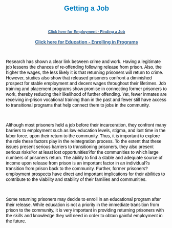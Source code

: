 <H1 style="TEXT-ALIGN: center"><SPAN style="FONT-SIZE: 22px; COLOR: rgb(0,128,192); LINE-HEIGHT: 27px"><SPAN style="FONT-FAMILY: Arial,Helvetica,sans-serif">Getting a Job</SPAN></SPAN></H1>
<P>&nbsp;</P>
<P style="TEXT-ALIGN: center"><SPAN style="FONT-SIZE: 10pt; FONT-FAMILY: Arial"><SPAN style="FONT-SIZE: 16px; COLOR: rgb(0,0,0)"><SPAN><SPAN style="FONT-SIZE: 14px; LINE-HEIGHT: 17px"><A href="employment.html"><SPAN class=WEBON_COLOR style="COLOR: rgb(51,102,153)"><STRONG><SPAN class=WEBON_SIZE style="FONT-SIZE: 12px">Click here for Employment - Finding a Job</SPAN></STRONG></SPAN></A><SPAN class=WEBON_COLOR style="COLOR: rgb(51,102,153)"><STRONG></STRONG></SPAN></SPAN></SPAN></SPAN></SPAN><A href="education.html"><SPAN class=WEBON_COLOR style="COLOR: rgb(51,102,153)"><STRONG><SPAN class=WEBON_SIZE style="FONT-SIZE: 12px"> </SPAN><BR></STRONG></SPAN></A></P>
<P style="TEXT-ALIGN: center"><A href="education.html"><SPAN class=WEBON_COLOR style="COLOR: rgb(51,102,153)"><STRONG>Click here for Education - Enrolling in&nbsp;Programs</STRONG></SPAN></A> <BR></P>
<P style="TEXT-ALIGN: center"><BR></P><SPAN style="FONT-SIZE: 10pt; FONT-FAMILY: Arial"><SPAN style="FONT-SIZE: 16px; COLOR: rgb(0,0,0)"><SPAN><SPAN style="FONT-SIZE: 14px; LINE-HEIGHT: 17px"><SPAN class=WEBON_COLOR style="COLOR: rgb(51,102,153)"><STRONG></STRONG></SPAN></SPAN></SPAN></SPAN></SPAN>
<P><SPAN><SPAN style="FONT-SIZE: 10px; LINE-HEIGHT: 12px"><SPAN style="FONT-FAMILY: Arial"><SPAN style="COLOR: rgb(0,0,0)"><SPAN style="FONT-SIZE: 12px; LINE-HEIGHT: 15px"><SPAN style="FONT-SIZE: 14px; FONT-FAMILY: Arial,Helvetica,sans-serif; LINE-HEIGHT: 17px">Research has shown a clear link between crime and work. Having a legitimate job lessens the chances of re-offending following release from prison. Also, the higher the wages, the less likely it is that returning prisoners will return to crime. However, studies also show that released prisoners confront a diminished prospect for stable employment and decent wages throughout their lifetimes. Job training and placement programs show promise in connecting former prisoners to work, thereby reducing their likelihood of further offending. Yet, fewer inmates are receiving in-prison vocational training than in the past and fewer still have access to transitional programs that help connect them to jobs in the community.</SPAN></SPAN></SPAN></SPAN><BR></SPAN></SPAN></P>
<P></P>
<P>&nbsp; <BR></P>
<P></P>
<P class=MsoNormal style="MARGIN: 0in 0in 0pt"><SPAN style="FONT-SIZE: 10pt; FONT-FAMILY: Arial"><SPAN style="FONT-SIZE: 16px; COLOR: rgb(0,0,0)"><SPAN><SPAN style="FONT-SIZE: 14px; LINE-HEIGHT: 17px">Although most prisoners held a job before their incarceration, they confront many barriers to employment such as low education levels, stigma, and lost time in the labor force, upon their return to the community. Thus, it is important to explore the role these factors play in the reintegration process. To the extent that these issues present serious barriers to transitioning prisoners, they also present serious risks?or at least lost opportunities?for the communities to which large numbers of prisoners return. The ability to find a stable and adequate source of income upon release from prison is an important factor in an individual?s transition from prison back to the community. Further, former prisoners? employment prospects have direct and important implications for their abilities to contribute to the viability and stability of their families and communities.</SPAN></SPAN></SPAN></SPAN><BR></P>
<P></P>
<P>&nbsp; <BR></P>
<P></P>
<P><SPAN style="FONT-SIZE: 10pt; FONT-FAMILY: Arial"><SPAN style="FONT-SIZE: 16px; COLOR: rgb(0,0,0)"><SPAN><SPAN style="FONT-SIZE: 14px; LINE-HEIGHT: 17px">Some returning prisoners may decide to enroll in an educational program after their release. While education is not a priority in the immediate transition from prison to the community, it is very important in&nbsp;providing returning prisoners with the&nbsp;skills and knowledge&nbsp;they will need in order&nbsp;to obtain&nbsp;gainful employment in the future. </SPAN></SPAN></SPAN></SPAN><BR></P>
<P></P>
<P style="TEXT-ALIGN: center">&nbsp; <BR><BR></P>
<P></P>
<DIV class=clr></DIV>